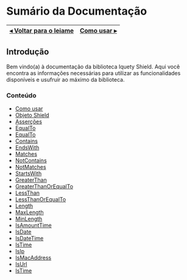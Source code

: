 # Sumário da Documentação

[◂ Voltar para o leiame](leiame.md) | [Como usar ▸](01-como-usar.md)
-- | --

## Introdução

Bem vindo(a) à documentação da biblioteca Iquety Shield.
Aqui você encontra as informações necessárias para utilizar as funcionalidades
disponíveis e usufruir ao máximo da biblioteca.

### Conteúdo

- [Como usar](01-como-usar.md)
- [Objeto Shield](02-shield.md)
- [Asserções](03-assertions.md)
- [EqualTo](04-equalto.md)
- [EqualTo](04-notequalto.md)
- [Contains](05-contains.md)
- [EndsWith](05-endswith.md)
- [Matches](05-matches.md)
- [NotContains](05-notcontains.md)
- [NotMatches](05-notmatches.md)
- [StartsWith](05-startswith.md)
- [GreaterThan](06-greaterthan.md)
- [GreaterThanOrEqualTo](06-greaterthanorequalto.md)
- [LessThan](06-lessthan.md)
- [LessThanOrEqualTo](06-lessthanorequalto.md)
- [Length](07-length.md)
- [MaxLength](07-maxlength.md)
- [MinLength](07-minlength.md)
- [IsAmountTime](08-isamounttime.md)
- [IsDate](08-isdate.md)
- [IsDateTime](08-isdatetime.md)
- [IsTime](08-istime.md)
- [IsIp](09-isip.md)
- [IsMacAddress](09-ismacaddress.md)
- [IsUrl](09-isurl.md)
- [IsTime](10-isbrphonenumber.md)
